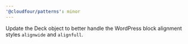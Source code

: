 ```yaml
---
'@cloudfour/patterns': minor
---
```


Update the Deck object to better handle the WordPress block alignment styles `alignwide` and `alignfull`.
